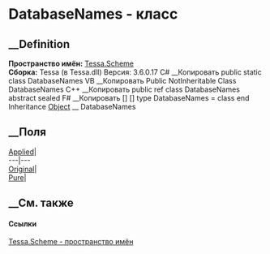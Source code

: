 # DatabaseNames - класс
##  __Definition
 **Пространство имён:** [Tessa.Scheme](N_Tessa_Scheme.htm)  
 **Сборка:** Tessa (в Tessa.dll) Версия: 3.6.0.17
C# __Копировать
     public static class DatabaseNames
VB __Копировать
     Public NotInheritable Class DatabaseNames
C++ __Копировать
     public ref class DatabaseNames abstract sealed
F# __Копировать
     [<AbstractClassAttribute>]
    [<SealedAttribute>]
    type DatabaseNames = class end
Inheritance
    [Object](https://learn.microsoft.com/dotnet/api/system.object) __ DatabaseNames
##  __Поля
[Applied](F_Tessa_Scheme_DatabaseNames_Applied.htm)|  
---|---  
[Original](F_Tessa_Scheme_DatabaseNames_Original.htm)|  
[Pure](F_Tessa_Scheme_DatabaseNames_Pure.htm)|  
## __См. также
#### Ссылки
[Tessa.Scheme - пространство имён](N_Tessa_Scheme.htm)
